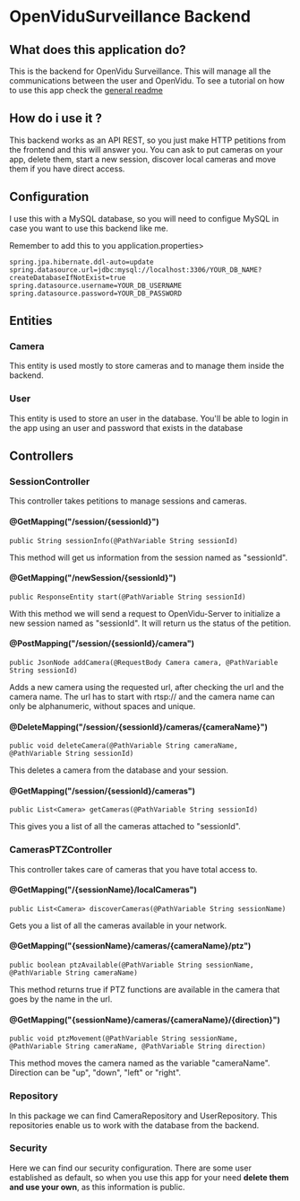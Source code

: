 # OpenViduSurveillance Backend

## What does this application do?
This is the backend for OpenVidu Surveillance. This will manage all the communications between the user and OpenVidu. To see a tutorial on how to use this app check the [general readme](https://github.com/codeurjc-students/2019-OpenViduSurveillance/blob/master/README.md#how-do-i-use-it-)

## How do i use it ?
This backend works as an API REST, so you just make HTTP petitions from the frontend and this will answer you. You can ask to put cameras on your app, delete them, start a new session, discover local cameras and move them if you have direct access. 

## Configuration

I use this with a MySQL database, so you will need to configue MySQL in case you want to use this backend like me.

Remember to add this to you application.properties>
```
spring.jpa.hibernate.ddl-auto=update
spring.datasource.url=jdbc:mysql://localhost:3306/YOUR_DB_NAME?createDatabaseIfNotExist=true
spring.datasource.username=YOUR_DB_USERNAME
spring.datasource.password=YOUR_DB_PASSWORD
```

## Entities
### Camera
This entity is used mostly to store cameras and to manage them inside the backend.

### User
This entity is used to store an user in the database. You'll be able to login in the app using an user and password that exists in the database

## Controllers

### SessionController
This controller takes petitions to manage sessions and cameras.

#### @GetMapping("/session/{sessionId}")
    public String sessionInfo(@PathVariable String sessionId)
This method will get us information from the session named as "sessionId".

#### @GetMapping("/newSession/{sessionId}")
    public ResponseEntity start(@PathVariable String sessionId)
With this method we will send a request to OpenVidu-Server to initialize a new session named as "sessionId". It will return us the status of the petition.

#### @PostMapping("/session/{sessionId}/camera")
    public JsonNode addCamera(@RequestBody Camera camera, @PathVariable String sessionId)
Adds a new camera using the requested url, after checking the url and the camera name. The url has to start with rtsp:// and the camera name can only be alphanumeric, without spaces and unique.

#### @DeleteMapping("/session/{sessionId}/cameras/{cameraName}")
    public void deleteCamera(@PathVariable String cameraName, @PathVariable String sessionId)
This deletes a camera from the database and your session.

#### @GetMapping("/session/{sessionId}/cameras")
    public List<Camera> getCameras(@PathVariable String sessionId)
This gives you a list of all the cameras attached to "sessionId".
    
### CamerasPTZController
This controller takes care of cameras that you have total access to. 

#### @GetMapping("/{sessionName}/localCameras")
    public List<Camera> discoverCameras(@PathVariable String sessionName) 
Gets you a list of all the cameras available in your network.
    
#### @GetMapping("{sessionName}/cameras/{cameraName}/ptz")
    public boolean ptzAvailable(@PathVariable String sessionName, @PathVariable String cameraName)
This method returns true if PTZ functions are available in the camera that goes by the name in the url.
    
#### @GetMapping("{sessionName}/cameras/{cameraName}/{direction}")
    public void ptzMovement(@PathVariable String sessionName, @PathVariable String cameraName, @PathVariable String direction)
This method moves the camera named as the variable "cameraName". Direction can be "up", "down", "left" or "right".

### Repository
In this package we can find CameraRepository and UserRepository. This repositories enable us to work with the database from the backend. 

### Security
Here we can find our security configuration. There are some user established as default, so when you use this app for your need **delete them and use your own**, as this information is public. 

